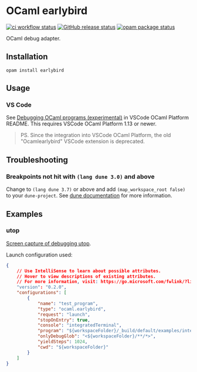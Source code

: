 # OCaml earlybird

[![ci workflow status](https://github.com/hackwaly/ocamlearlybird/actions/workflows/ci.yml/badge.svg)](https://github.com/hackwaly/ocamlearlybird/actions/workflows/ci.yml)
[![GitHub release status](https://img.shields.io/github/v/release/hackwaly/ocamlearlybird)](https://github.com/hackwaly/ocamlearlybird/releases)
[![opam package status](https://badgen.net/opam/v/earlybird)](https://opam.ocaml.org/packages/earlybird)

OCaml debug adapter.

## Installation

```console
opam install earlybird
```

## Usage

### VS Code

See [Debugging OCaml programs (experimental)](https://github.com/ocamllabs/vscode-ocaml-platform#debugging-ocaml-programs-experimental) in VSCode OCaml Platform README.
This requires VSCode OCaml Platform 1.13 or newer.

> PS. Since the integration into VSCode OCaml Platform, the old "Ocamlearlybird" VSCode extension is deprecated.

## Troubleshooting

### Breakpoints not hit with `(lang dune 3.0)` and above

Change to `(lang dune 3.7)` or above and add `(map_workspace_root false)` to your `dune-project`.
See [dune documentation](https://dune.readthedocs.io/en/stable/reference/dune-project/map_workspace_root.html) for more information.

## Examples

### utop

[Screen capture of debugging utop](https://i.imgur.com/U3GDHXM.gif).

Launch configuration used:
```json
{
    // Use IntelliSense to learn about possible attributes.
    // Hover to view descriptions of existing attributes.
    // For more information, visit: https://go.microsoft.com/fwlink/?linkid=830387
    "version": "0.2.0",
    "configurations": [
        {
            "name": "test_program",
            "type": "ocaml.earlybird",
            "request": "launch",
            "stopOnEntry": true,
            "console": "integratedTerminal",
            "program": "${workspaceFolder}/_build/default/examples/interact/test_program.bc",
            "onlyDebugGlob": "<${workspaceFolder}/**/*>",
            "yieldSteps": 1024,
            "cwd": "${workspaceFolder}"
        }
    ]
}
```

